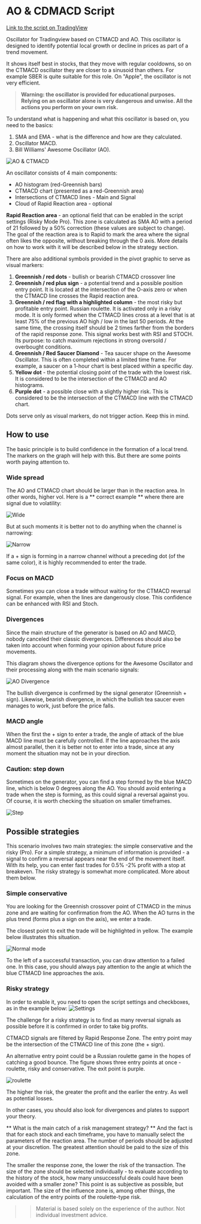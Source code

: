 # AO & CDMACD Script

[Link to the script on TradingView](https://ru.tradingview.com/script/PqzwHwRT-ctmacd-ao/)

Oscillator for Tradingview based on CTMACD and AO. This oscillator is designed to identify potential local growth or decline in prices as part of a trend movement.

It shows itself best in stocks, that they move with regular cooldowns, so on the CTMACD oscillator they are closer to a sinusoid than others. For example SBER is quite suitable for this role. On "Apple", the oscillator is not very efficient.

> **Warning: the oscillator is provided for educational purposes. Relying on an oscillator alone is very dangerous and unwise. All the actions you perform on your own risk.**

To understand what is happening and what this oscillator is based on, you need to the basics:

1. SMA and EMA - what is the difference and how are they calculated.
2. Oscillator MACD.
3. Bill Williams' Awesome Oscillator (AO).

![AO & CTMACD](doc/img/oscillator.png)

An oscillator consists of 4 main components:

- AO histogram (red-Greennish bars)
- CTMACD chart (presented as a red-Greennish area)
- Intersections of CTMACD lines - Main and Signal
- Cloud of Rapid Reaction area - optional

**Rapid Reaction area** - an optional field that can be enabled in the script settings (Risky Mode Pro). This zone is calculated as SMA AO with a period of 21 followed by a 50% correction (these values are subject to change). The goal of the reaction area is to Rapid to mark the area where the signal often likes the opposite, without breaking through the 0 axis. More details on how to work with it will be described below in the strategy section.

There are also additional symbols provided in the pivot graphic to serve as visual markers:

1. **Greennish / red dots** - bullish or bearish CTMACD crossover line
2. **Greennish / red plus sign** - a potential trend and a possible position entry point. It is located at the intersection of the O-axis zero or when the CTMACD line crosses the Rapid reaction area.
3. **Greennish / red flag with a highlighted column** - the most risky but profitable entry point. Russian roulette. It is activated only in a risky mode. It is only formed when the CTMACD lines cross at a level that is at least 75% of the previous AO high / low in the last 50 periods. At the same time, the crossing itself should be 2 times farther from the borders of the rapid response zone. This signal works best with RSI and STOCH. Its purpose: to catch maximum rejections in strong oversold / overbought conditions.
4. **Greennish / Red Saucer Diamond** - Tea saucer shape on the Awesome Oscillator. This is often completed within a limited time frame. For example, a saucer on a 1-hour chart is best placed within a specific day.
5. **Yellow dot** - the potential closing point of the trade with the lowest risk. It is considered to be the intersection of the CTMACD and AO histograms.
6. **Purple dot** - a possible close with a slightly higher risk. This is considered to be the intersection of the CTMACD line with the CTMACD chart.

Dots serve only as visual markers, do not trigger action. Keep this in mind.

## How to use

The basic principle is to build confidence in the formation of a local trend. The markers on the graph will help with this. But there are some points worth paying attention to.

### Wide spread

The AO  and CTMACD chart should be larger than in the reaction area. In other words, higher vol. Here is a ** correct example ** where there are signal due to volatility:

![Wide](doc/img/wide.png)

But at such moments it is better not to do anything when the channel is narrowing:

![Narrow](doc/img/narrow.png)

If a + sign is forming in a narrow channel without a preceding dot (of the same color), it is highly recommended to enter the trade.

### Focus on MACD

Sometimes you can close a trade without waiting for the CTMACD reversal signal. For example, when the lines are dangerously close. This confidence can be enhanced with RSI and Stoch.

### Divergences

Since the main structure of the generator is based on AO and MACD, nobody canceled their classic divergences. Differences should also be taken into account when forming your opinion about future price movements.

This diagram shows the divergence options for the Awesome Oscillator and their processing along with the main scenario signals:

![AO Divergence](doc/img/divergence.png)

The bullish divergence is confirmed by the signal generator (Greennish + sign). Likewise, bearish divergence, in which the bullish tea saucer even manages to work, just before the price falls.

### MACD angle

When the first the + sign to enter a trade, the angle of attack of the blue MACD line must be carefully controlled. If the line approaches the axis almost parallel, then it is better not to enter into a trade, since at any moment the situation may not be in your direction.

### Caution: step down

Sometimes on the generator, you can find a step formed by the blue MACD line, which is below 0 degrees along the AO. You should avoid entering a trade when the step is forming, as this could signal a reversal against you. Of course, it is worth checking the situation on smaller timeframes.

![Step](doc/img/ledder.png)

## Possible strategies

This scenario involves two main strategies: the simple conservative and the risky (Pro). For a simple strategy, a minimum of information is provided - a signal to confirm a reversal appears near the end of the movement itself. With its help, you can enter fast trades for 0.5% -2% profit with a stop at breakeven. The risky strategy is somewhat more complicated. More about them below.

### Simple conservative

You are looking for the Greennish crossover point of CTMACD in the minus zone and are waiting for confirmation from the AO. When the AO turns in the plus trend (forms plus a sign on the axis), we enter a trade.

The closest point to exit the trade will be highlighted in yellow. The example below illustrates this situation.

![Normal mode](doc/img/normal.png)

To the left of a successful transaction, you can draw attention to a failed one. In this case, you should always pay attention to the angle at which the blue CTMACD line approaches the axis.

### Risky strategy

In order to enable it, you need to open the script settings and checkboxes, as in the example below:
![Settings](doc/img/settings.png)

The challenge for a risky strategy is to find as many reversal signals as possible before it is confirmed in order to take big profits.

CTMACD signals are filtered by Rapid Response Zone. The entry point may be the intersection of the CTMACD line of this zone (the + sign).

An alternative entry point could be a Russian roulette game in the hopes of catching a good bounce. The figure shows three entry points at once - roulette, risky and conservative. The exit point is purple.

![roulette](doc/img/risky.png)

The higher the risk, the greater the profit and the earlier the entry. As well as potential losses.

In other cases, you should also look for divergences and plates to support your theory.

** What is the main catch of a risk management strategy? ** And the fact is that for each stock and each timeframe, you have to manually select the parameters of the reaction area. The number of periods should be adjusted at your discretion. The greatest attention should be paid to the size of this zone.

The smaller the response zone, the lower the risk of the transaction. The size of the zone should be selected individually - to evaluate according to the history of the stock, how many unsuccessful deals could have been avoided with a smaller zone? This point is as subjective as possible, but important. The size of the influence zone is, among other things, the calculation of the entry points of the roulette-type risk.

> > Material is based solely on the experience of the author. Not individual investment advice.
